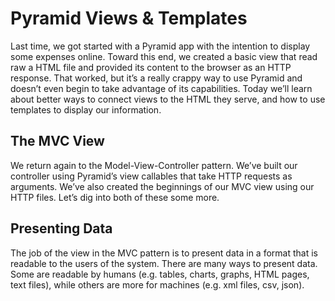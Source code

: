 # Pyramid Views & Templates
Last time, we got started with a Pyramid app with the intention to display some expenses online. Toward this end, we created a basic view that read raw a HTML file and provided its content to the browser as an HTTP response. That worked, but it’s a really crappy way to use Pyramid and doesn’t even begin to take advantage of its capabilities. Today we’ll learn about better ways to connect views to the HTML they serve, and how to use templates to display our information.

## The MVC View
We return again to the Model-View-Controller pattern. We’ve built our controller using Pyramid’s view callables that take HTTP requests as arguments. We’ve also created the beginnings of our MVC view using our HTTP files. Let’s dig into both of these some more.

## Presenting Data
The job of the view in the MVC pattern is to present data in a format that is readable to the users of the system. There are many ways to present data. Some are readable by humans (e.g. tables, charts, graphs, HTML pages, text files), while others are more for machines (e.g. xml files, csv, json).
